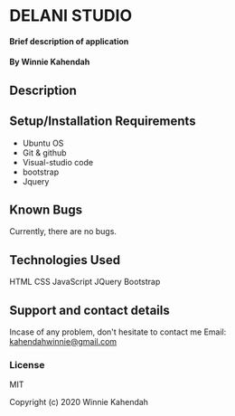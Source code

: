 # DELANI STUDIO
#### Brief description of application
#### By Winnie Kahendah
## Description
## Setup/Installation Requirements
* Ubuntu OS
* Git & github
* Visual-studio code
* bootstrap
* Jquery
## Known Bugs
Currently, there are no bugs.
## Technologies Used
HTML
CSS
JavaScript
JQuery
Bootstrap
## Support and contact details
Incase of any problem, don't hesitate to contact me Email: kahendahwinnie@gmail.com
### License
MIT

Copyright (c) 2020 Winnie Kahendah
  
